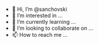 - 👋 Hi, I’m @sanchovski
- 👀 I’m interested in ...
- 🌱 I’m currently learning ...
- 💞️ I’m looking to collaborate on ...
- 📫 How to reach me ...

<!---

sanchovski/sanchovski is a ✨ special ✨ repository because its `README.md` (this file) appears on your GitHub profile.
You can click the Preview link to take a look at your changes.
--->
